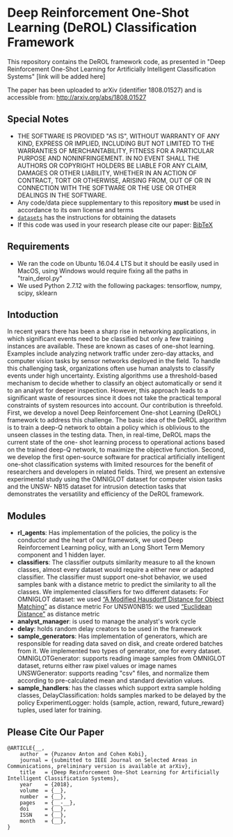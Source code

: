# Deep Reinforcement One-Shot Learning (DeROL) Classification Framework

This repository contains the DeROL framework code, as presented in "Deep Reinforcement One-Shot Learning for Artificially Intelligent Classification Systems" [link will be added here]

The paper has been uploaded to arXiv (identifier 1808.01527) and is accessible from: http://arxiv.org/abs/1808.01527



## Special Notes
* THE SOFTWARE IS PROVIDED "AS IS", WITHOUT WARRANTY OF ANY KIND, EXPRESS OR IMPLIED, INCLUDING BUT NOT LIMITED TO THE WARRANTIES OF MERCHANTABILITY, FITNESS FOR A PARTICULAR PURPOSE AND NONINFRINGEMENT. IN NO EVENT SHALL THE AUTHORS OR COPYRIGHT HOLDERS BE LIABLE FOR ANY CLAIM, DAMAGES OR OTHER LIABILITY, WHETHER IN AN ACTION OF CONTRACT, TORT OR OTHERWISE, ARISING FROM, OUT OF OR IN CONNECTION WITH THE SOFTWARE OR THE USE OR OTHER DEALINGS IN THE SOFTWARE.
* Any code/data piece supplementary to this repository **must** be used in accordance to its own license and terms
* [`datasets`](datasets) has the instructions for obtaining the datasets
* If this code was used in your research please cite our paper: [BibTeX](https://github.com/antonpuz/DeROL#please-cite-our-paper)

## Requirements
* We ran the code on Ubuntu 16.04.4 LTS but it should be easily used in MacOS, using Windows would require fixing all the paths in "train_derol.py"
* We used Python 2.7.12 with the following packages: tensorflow, numpy, scipy, sklearn

## Intoduction
In recent years there has been a sharp rise in networking applications, in which significant events need to be classified but only a few training instances are available. These are known as cases of one-shot learning. Examples include analyzing network traffic under zero-day attacks, and computer vision tasks by sensor networks deployed in the field. To handle this challenging task, organizations often use human analysts to classify events under high uncertainty. Existing algorithms use a threshold-based mechanism to decide whether to classify an object automatically or send it to an analyst for deeper inspection. However, this approach leads to a significant waste of resources since it does not take the practical temporal constraints of system resources into account. Our contribution is threefold. First, we develop a novel Deep Reinforcement One-shot Learning (DeROL) framework to address this challenge. The basic idea of the DeROL algorithm is to train a deep-Q network to obtain a policy which is oblivious to the unseen classes in the testing data. Then, in real-time, DeROL maps the current state of the one- shot learning process to operational actions based on the trained deep-Q network, to maximize the objective function. Second, we develop the first open-source software for practical artificially intelligent one-shot classification systems with limited resources for the benefit of researchers and developers in related fields. Third, we present an extensive experimental study using the OMNIGLOT dataset for computer vision tasks and the UNSW- NB15 dataset for intrusion detection tasks that demonstrates the versatility and efficiency of the DeROL framework.

## Modules
* **rl_agents**: Has implementation of the policies, the policy is the conductor and the heart of our framework, we used Deep Reinforcement Learning policy,
with an Long Short Term Memory component and 1 hidden layer.
* **classifiers**: The classifier outputs similarity measure to all the known classes, almost every dataset would require a either new or adapted classifier.
The classifier must support one-shot behavior, we used samples bank with a distance metric to predict the similarity to all the classes. We implemented classifiers for two different datasets:
For OMNIGLOT dataset: we used [“A Modified Hausdorff Distance for Object Matching”](http://www.cse.msu.edu/prip/Files/DubuissonJain.pdf) as distance metric
For UNSW0NB15: we used [“Euclidean Distance”](https://en.wikipedia.org/wiki/Euclidean_distance) as distance metric
* **analyst_manager**: is used to manage the analyst's work cycle
* **delay**: holds random delay creators to be used in the framework
* **sample_generators**: Has implementation of generators, which are responsible for reading data saved on disk, and create ordered batches from it.
We implemented two types of generator, one for every dataset.
OMNIGLOTGenerator: supports reading image samples from OMNIGLOT dataset, returns either raw pixel values or image names
UNSWGenerator: supports reading "csv" files, and normalize them according to pre-calculated mean and standard deviation values.
* **sample_handlers**: has the classes which support extra sample holding classes,
DelayClassification: holds samples marked to be delayed by the policy
ExperimentLogger: holds {sample, action, reward, future_reward} tuples, used later for training.

## Please Cite Our Paper
    @ARTICLE{__,
        author  = {Puzanov Anton and Cohen Kobi},
        journal = {submitted to IEEE Journal on Selected Areas in Communications, preliminary version is available at arXiv},
        title   = {Deep Reinforcement One-Shot Learning for Artificially Intelligent Classification Systems},
        year 	= {2018},
        volume 	= {__},
        number 	= {__},
        pages 	= {__-__},
        doi 	= {__},
        ISSN 	= {__},
        month 	= {__},
    }